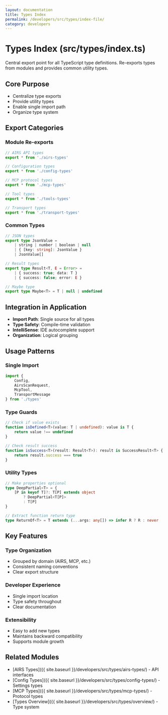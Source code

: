 ```yaml
---
layout: documentation
title: Types Index
permalink: /developers/src/types/index-file/
category: developers
---
```


# Types Index (src/types/index.ts)

Central export point for all TypeScript type definitions. Re-exports types from modules and provides common utility types.

## Core Purpose

- Centralize type exports
- Provide utility types
- Enable single import path
- Organize type system

## Export Categories

### Module Re-exports

```typescript
// AIRS API types
export * from './airs-types'

// Configuration types  
export * from './config-types'

// MCP protocol types
export * from './mcp-types'

// Tool types
export * from './tools-types'

// Transport types
export * from './transport-types'
```

### Common Types

```typescript
// JSON types
export type JsonValue = 
    | string | number | boolean | null
    | { [key: string]: JsonValue }
    | JsonValue[]

// Result types
export type Result<T, E = Error> = 
    | { success: true; data: T }
    | { success: false; error: E }

// Maybe type
export type Maybe<T> = T | null | undefined
```

## Integration in Application

- **Import Path**: Single source for all types
- **Type Safety**: Compile-time validation
- **IntelliSense**: IDE autocomplete support
- **Organization**: Logical grouping

## Usage Patterns

### Single Import
```typescript
import { 
    Config, 
    AirsScanRequest,
    McpTool,
    TransportMessage 
} from './types'
```

### Type Guards
```typescript
// Check if value exists
function isDefined<T>(value: T | undefined): value is T {
    return value !== undefined
}

// Check result success
function isSuccess<T>(result: Result<T>): result is SuccessResult<T> {
    return result.success === true
}
```

### Utility Types
```typescript
// Make properties optional
type DeepPartial<T> = {
    [P in keyof T]?: T[P] extends object 
        ? DeepPartial<T[P]> 
        : T[P]
}

// Extract function return type
type ReturnOf<T> = T extends (...args: any[]) => infer R ? R : never
```

## Key Features

### Type Organization
- Grouped by domain (AIRS, MCP, etc.)
- Consistent naming conventions
- Clear export structure

### Developer Experience
- Single import location
- Type safety throughout
- Clear documentation

### Extensibility
- Easy to add new types
- Maintains backward compatibility
- Supports module growth

## Related Modules

- [AIRS Types]({{ site.baseurl }}/developers/src/types/airs-types/) - API interfaces
- [Config Types]({{ site.baseurl }}/developers/src/types/config-types/) - Settings types
- [MCP Types]({{ site.baseurl }}/developers/src/types/mcp-types/) - Protocol types
- [Types Overview]({{ site.baseurl }}/developers/src/types/overview/) - Type system